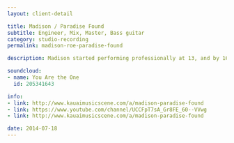 ```yaml
---
layout: client-detail

title: Madison / Paradise Found
subtitle: Engineer, Mix, Master, Bass guitar
category: studio-recording
permalink: madison-roe-paradise-found

description: Madison started performing professionally at 13, and by 16 years of age, her music was broadcast on island radio stations on a daily basis. Madison has recently relocated to Los Angeles, California in order to expand her career.

soundcloud:
- name: You Are the One
  id: 205341643

info:
- link: http://www.kauaimusicscene.com/a/madison-paradise-found
- link: https://www.youtube.com/channel/UCCFpT7sA_Gr8FE_60--VVwg
- link: http://www.kauaimusicscene.com/a/madison-paradise-found

date: 2014-07-18
---
```

